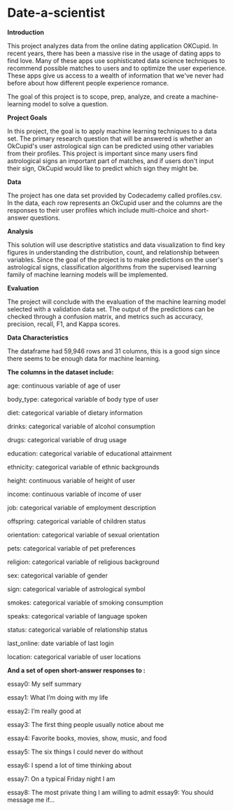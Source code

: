 # Date-a-scientist

**Introduction**

This project analyzes data from the online dating application OKCupid. In recent years, there has been a massive rise in the usage of dating apps to find love. Many of these apps use sophisticated data science techniques to recommend possible matches to users and to optimize the user experience. These apps give us access to a wealth of information that we've never had before about how different people experience romance.

The goal of this project is to scope, prep, analyze, and create a machine-learning model to solve a question.

**Project Goals**

In this project, the goal is to apply machine learning techniques to a data set. The primary research question that will be answered is whether an OkCupid's user astrological sign can be predicted using other variables from their profiles. This project is important since many users find astrological signs an important part of matches, and if users don't input their sign, OkCupid would like to predict which sign they might be.

**Data**

The project has one data set provided by Codecademy called profiles.csv. In the data, each row represents an OkCupid user and the columns are the responses to their user profiles which include multi-choice and short-answer questions.

**Analysis**

This solution will use descriptive statistics and data visualization to find key figures in understanding the distribution, count, and relationship between variables. Since the goal of the project is to make predictions on the user's astrological signs, classification algorithms from the supervised learning family of machine learning models will be implemented.

**Evaluation**

The project will conclude with the evaluation of the machine learning model selected with a validation data set. The output of the predictions can be checked through a confusion matrix, and metrics such as accuracy, precision, recall, F1, and Kappa scores.

**Data Characteristics**

The dataframe had 59,946 rows and 31 columns, this is a good sign since there seems to be enough data for machine learning.

**The columns in the dataset include:**

age: continuous variable of age of user

body_type: categorical variable of body type of user

diet: categorical variable of dietary information

drinks: categorical variable of alcohol consumption

drugs: categorical variable of drug usage

education: categorical variable of educational attainment

ethnicity: categorical variable of ethnic backgrounds

height: continuous variable of height of user

income: continuous variable of income of user

job: categorical variable of employment description

offspring: categorical variable of children status

orientation: categorical variable of sexual orientation

pets: categorical variable of pet preferences

religion: categorical variable of religious background

sex: categorical variable of gender

sign: categorical variable of astrological symbol

smokes: categorical variable of smoking consumption

speaks: categorical variable of language spoken

status: categorical variable of relationship status

last_online: date variable of last login

location: categorical variable of user locations

**And a set of open short-answer responses to :**

essay0: My self summary

essay1: What I’m doing with my life

essay2: I’m really good at

essay3: The first thing people usually notice about me

essay4: Favorite books, movies, show, music, and food

essay5: The six things I could never do without

essay6: I spend a lot of time thinking about

essay7: On a typical Friday night I am

essay8: The most private thing I am willing to admit
essay9: You should message me if…
